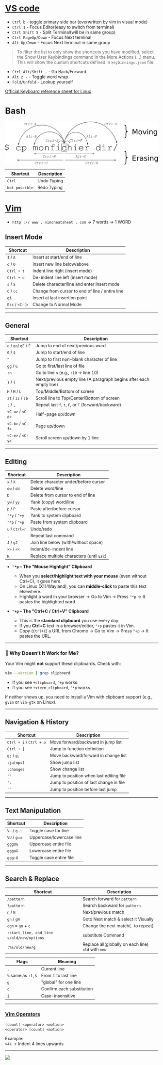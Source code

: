 # [VS code](https://code.visualstudio.com/docs/configure/keybindings)

- `Ctrl b` - toggle primary side bar (overwritten by vim in visual mode)
- `Ctrl 1` - Focus Editor(easy to switch from terminal)
- `Ctrl Shift 5` - Split Terminal(will be in same group)
- `Ctrl PageUp/Down` - Focus Next terminal
- `Alt Up/Down` - Focus Next terminal in same group

> To filter the list to only show the shortcuts you have modified, select the Show User Keybindings command in the More Actions (...) menu. This will show the custom shortcuts defined in `keybindings.json` file.

- `Ctrl Alt/Shift -` - Go Back/Forward
- `Alt z -` - Toggle word wrap
- `Fold/Unfold` - Lookup yourself

[Official Keyboard reference sheet for Linux](https://code.visualstudio.com/shortcuts/keyboard-shortcuts-linux.pdf)



# Bash
![alt text](./Images/image3.png)

| Shortcut          | Description                                  |
|-------------------|----------------------------------------------|
| `Ctrl _`                |   Undo Typing|
| `Not possible`      | Redo Typing |




# [Vim](https://vim.rtorr.com/)

* `http :// www . vimcheatsheet . com` -> 7 words -> 1 WORD

## **Insert Mode**
| Shortcut      | Description                                  |
|--------------|----------------------------------------------|
| `I` / `A`    | Insert at start/end of line                  |
| `o` / `O`    | Insert new line below/above                  |
| `Ctrl + t`   | Indent line right (insert mode)              |
| `Ctrl + d`   | De-indent line left (insert mode)            |
| `s` / `S`      | Delete character/line and enter Insert mode   |
| `C` / `cc`      | Change from cursor to end of line / entire line        |
| `gi`     | Insert at last insertion point           |
| `Esc` / `<C-[>`     | Change to Normal Mode |

---

## **General**
| Shortcut          | Description                                  |
|-------------------|----------------------------------------------|
| `e` / `ge`/ `gE` / `E`        | Jump to end of next/previous word            |
| `0` / `$`         | Jump to start/end of line                    |
| `^`               | Jump to first non-blank character of line    |
| `gg` / `G`        | Go to first/last line of file                |
| `:n`              | Go to line `n` (e.g., `:10` → line 10)       |
| `}` / `{`         | Next/previous empty line (A paragraph begins after each empty line)                     |
| `H` / `M` / `L`   | Top/Middle/Bottom of screen                  |
| `zt` / `zz` / `zb`| Scroll line to Top/Center/Bottom of screen   |
| `;` / `,`         | Repeat last `f`, `t`, `F`, or `T` (forward/backward) |
| `<C-u>` / `<C-d>` | Half-page up/down                            |
| `<C-b>` / `<C-f>` | Page up/down                                 |
| `<C-e>` / `<C-y>` | Scroll screen up/down by 1 line              |

---

## **Editing**
| Shortcut      | Description                                  |
|--------------|----------------------------------------------|
| `x` / `X`    | Delete character under/before cursor         |
| `dw` / `dd`  | Delete word/line                             |
| `D`          | Delete from cursor to end of line            |
| `yw` / `yy`  | Yank (copy) word/line                        |
| `p` / `P`    | Paste after/before cursor                    |
| `"*y` / `"+y`    | Yank to system clipboard                   |
| `"*p` / `"+p`    | Paste from system clipboard                |
| `u` / `Ctrl+r` | Undo/redo                                   |
| `.`          | Repeat last command                          |
| `J` / `gJ`   | Join line below (with/without space)         |
| `>>` / `<<`  | Indent/de-indent line                        |
| `R`          | Replace multiple characters (until `Esc`)    |

- **`"*p` – The "Mouse Highlight" Clipboard**  
   - When you **select/highlight text with your mouse** (even without Ctrl+C), it goes here.  
   - On Linux (X11/Wayland), you can **middle-click** to paste this text elsewhere.  
   - Highlight a word in your browser → Go to Vim → Press `"*p` → It pastes the highlighted word.  

- **`"+p` – The "Ctrl+C / Ctrl+V" Clipboard**  
   - This is the **standard clipboard** you use every day.  
   - If you **Ctrl+C** text in a browser/editor, `"+p` pastes it in Vim.  
   - Copy (`Ctrl+C`) a URL from Chrome → Go to Vim → Press `"+p` → It pastes the URL.  

---

### 🔹 Why Doesn’t It Work for Me?  
Your Vim might **not** support these clipboards. Check with:  
```sh
vim --version | grep clipboard
```
- If you see `+clipboard`, `"+p` works.  
- If you see `+xterm_clipboard`, `"*p` works.  

If neither shows up, you need to install a Vim with clipboard support (e.g., `gvim` or `vim-gtk` on Linux).  


---

## **Navigation & History**
| Shortcut      | Description                                  |
|--------------|----------------------------------------------|
| `Ctrl + i` / `Ctrl + o` | Move forward/backward in jump list       |
| `Ctrl + ]` | Jump to function definition |
| `g;` / `g,`  | Move backward/forward in change list         |
| `:ju[mps]`   | Show jump list                               |
| `:changes`   | Show change list                             |
| `'"`     | Jump to position when last editing file  |
| `'.`     | Jump to position of last change in file  |
| ``` `` ``` | Jump to position before last jump      |
---

## **Text Manipulation**
| Shortcut      | Description                                  |
|--------------|----------------------------------------------|
| `V~` / `g~~` | Toggle case for line                         |
| `VU` / `guu` | Uppercase/lowercase line                     |
| `gggUG`      | Uppercase entire file                        |
| `ggguG`      | Lowercase entire file                        |
| `ggg~G`      | Toggle case entire file                      |

---

## **Search & Replace**
| Shortcut        | Description                                  |
|----------------|----------------------------------------------|
| `/pattern`     | Search forward for `pattern`                 |
| `?pattern`     | Search backward for `pattern`                |
| `n` / `N`      | Next/previous match                          |
| `gn` / `gN`      | Goto Next match & select it Visually       |
| `cgn` = `gn` + `c`      | Change the next match(`.` to repeat) |
| `:start_line, end_line s/old/new/options` | substitute Command |
| `:%s/old/new/g`| Replace all(globally on each line) `old` with `new` |

| Flags        | Meaning                                  |
|--------------------------|------------------------|
| `.`     | Current line                 |
|`%` same as `:1,$` | From 1 to last line |
| `g` | "global" for one line |
| `c` | Confirm each substitution |
| `i` | Case-insensitive |

---

### **[Vim Operators](https://quickref.me/vim.html#vim-operators)**
```
[count] <operator> <motion>
<operator> [count] <motion>
```
Example:  
`>4k` → Indent 4 lines upwards

---
[![](https://i.imgur.com/YLInLlY.png)](https://i.imgur.com/YLInLlY.png)